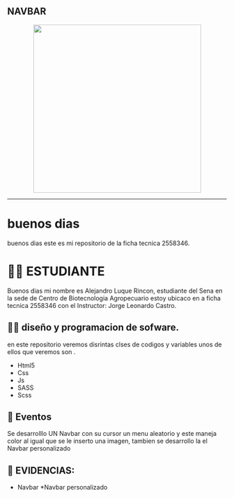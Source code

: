 ## NAVBAR

<p align="center">
 <img src="https://media.giphy.com/media/hvEdKpliYKcY0s4Pak/giphy.gif" width="385">

</p>

---

# buenos dias

buenos dias este es mi repositorio de la ficha tecnica 2558346.

# 🧑‍🎓   ESTUDIANTE


Buenos dias mi nombre es Alejandro Luque Rincon, estudiante del Sena en la sede de Centro de Biotecnologia Agropecuario  estoy ubicaco en a ficha tecnica 2558346 con el Instructor: Jorge Leonardo Castro.



## 🧑‍💻  diseño y programacion de sofware. 

en este repositorio veremos disrintas clses de codigos y variables unos de ellos que veremos son .
* Html5
* Css
* Js
* SASS
* Scss

## 📢 Eventos

Se desarrolllo UN Navbar con su cursor un menu aleatorio y este maneja color al igual que se le inserto una imagen, tambien se desarrollo la el Navbar personalizado  

## 💼 EVIDENCIAS: 

* Navbar
*Navbar personalizado   
